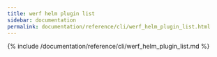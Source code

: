 ```yaml
---
title: werf helm plugin list
sidebar: documentation
permalink: documentation/reference/cli/werf_helm_plugin_list.html
---
```


{% include /documentation/reference/cli/werf_helm_plugin_list.md %}

